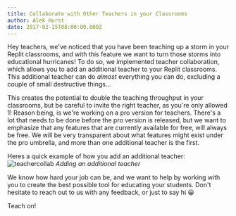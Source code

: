 ```yaml
---
title: Collaborate with Other Teachers in your Classrooms
author: Alek Hurst
date: 2017-02-15T08:00:00.000Z
---
```


Hey teachers, we've noticed that you have been teaching up a storm in your Replit classrooms, and with this feature we want to turn those storms into educational hurricanes! To do so, we implemented teacher collaboration, which allows you to add an additional teacher to your Replit classrooms. This additional teacher can do *almost* everything you can do, excluding a couple of small destructive things...

This creates the potential to double the teaching throughput in your classrooms, but be careful to invite the right teacher, as you're only allowed 1! Reason being, is we're working on a pro version for teachers. There's a lot that needs to be done before the pro version is released, but we want to emphasize that any features that are currently available for free, will always be free. We will be very transparent about what features might exist under the pro umbrella, and more than one additional teacher is the first.

Heres a quick example of how you add an additional teacher:
![teachercollab](http://i.imgur.com/fcOXdiQ.gif)
*Adding an additional teacher*

We know how hard your job can be, and we want to help by working with you to create the best possible tool for educating your students. Don't hesitate to reach out to us with any feedback, or just to say hi 😀  

Teach on!
